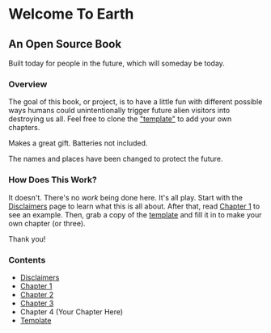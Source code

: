 # Welcome To Earth

## An Open Source Book

Built today for people in the future, which will someday be today.

### Overview

The goal of this book, or project, is to have a little fun with different possible ways humans could unintentionally trigger future alien visitors into destroying us all. Feel free to clone the ["template"](./template.md) to add your own chapters.

Makes a great gift. Batteries not included.

The names and places have been changed to protect the future.

### How Does This Work?

It doesn't. There's no _work_ being done here. It's all play. Start with the [Disclaimers](./intro.md) page to learn what this is all about. After that, read [Chapter 1](./chapter1.md) to see an example. Then, grab a copy of the [template](./template.md) and fill it in to make your own chapter (or three).

Thank you!

### Contents

* [Disclaimers](./intro.md)
* [Chapter 1](./chapter1.md)
* [Chapter 2](./chapter2.md)
* [Chapter 3](./chapter3.md)
* Chapter 4 (Your Chapter Here)
* [Template](./template.md)
